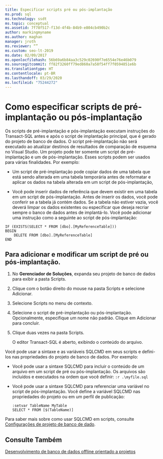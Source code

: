 ```yaml
---
title: Especificar scripts pré ou pós-implantação
ms.prod: sql
ms.technology: ssdt
ms.topic: conceptual
ms.assetid: 7f78f517-f13d-4f4b-84b9-e804cb490b2c
author: markingmyname
ms.author: maghan
manager: jroth
ms.reviewer: “”
ms.custom: seo-lt-2019
ms.date: 02/09/2017
ms.openlocfilehash: 56b69a6b84aa3c529c02690f7e6554e76e46b079
ms.sourcegitcommit: ff82f3260ff79ed860a7a58f54ff7f0594851e6b
ms.translationtype: HT
ms.contentlocale: pt-BR
ms.lasthandoff: 03/29/2020
ms.locfileid: "75244272"
---
```

# <a name="how-to-specify-predeployment-or-postdeployment-scripts"></a>Como especificar scripts de pré-implantação ou pós-implantação

Os scripts de pré-implantação e pós-implantação executam instruções do Transact\-SQL antes e após o script de implantação principal, que é gerado do projeto de banco de dados. O script pré-implantação não será executado ao atualizar destinos de resultados de comparação de esquema no Visual Studio. Um projeto pode ter somente um script de pré-implantação e um de pós-implantação. Esses scripts podem ser usados para várias finalidades. Por exemplo:  
  
-   Um script de pré-implantação pode copiar dados de uma tabela que está sendo alterada em uma tabela temporária antes de reformatar e aplicar os dados na tabela alterada em um script de pós-implantação,  
  
-   Você pode inserir dados de referência que devem existir em uma tabela em um script de pós-implantação. Antes de inserir os dados, você pode conferir se a tabela já contém dados. Se a tabela não estiver vazia, você deverá limpar os dados existentes ou especificar que deseja recriar sempre o banco de dados antes de implantá-lo. Você pode adicionar uma instrução como a seguinte ao script de pós-implantação:  
  
```  
IF (EXISTS(SELECT * FROM [dbo].[MyReferenceTable]))  
BEGIN  
    DELETE FROM [dbo].[MyReferenceTable]  
END  
```  

## <a name="to-add-and-modify-a-pre--or-post-deployment-script"></a>Para adicionar e modificar um script de pré ou pós-implantação.  
  
1.  No **Gerenciador de Soluções**, expanda seu projeto de banco de dados para exibir a pasta Scripts.  
  
2.  Clique com o botão direito do mouse na pasta Scripts e selecione Adicionar.  
  
3.  Selecione Scripts no menu de contexto.  
  
4.  Selecione o script de pré-implantação ou pós-implantação. Opcionalmente, especifique um nome não padrão. Clique em Adicionar para concluir.  
  
5.  Clique duas vezes na pasta Scripts.  
  
    O editor Transact\-SQL é aberto, exibindo o conteúdo do arquivo.  
  
Você pode usar a sintaxe e as variáveis SQLCMD em seus scripts e defini-los nas propriedades do projeto de banco de dados. Por exemplo:  
  
-   Você pode usar a sintaxe SQLCMD para incluir o conteúdo de um arquivo em um script de pré ou pós-implantação. Os arquivos são incluídos e executados na ordem que você definir: `:r .\myfile.sql`  
  
-   Você pode usar a sintaxe SQLCMD para referenciar uma variável no script de pós-implantação. Você define a variável SQLCMD nas propriedades do projeto ou em um perfil de publicação:  
  
    ```  
    :setvar TableName MyTable  
    SELECT * FROM [$(TableName)]  
    ```  
  
Para saber mais sobre como usar SQLCMD em scripts, consulte [Configurações de projeto de banco de dado](../ssdt/database-project-settings.md).  
  
## <a name="see-also"></a>Consulte Também  
[Desenvolvimento de banco de dados offline orientado a projetos](../ssdt/project-oriented-offline-database-development.md)  
  
